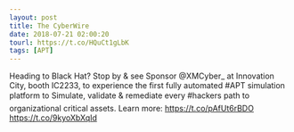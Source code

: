 ```yaml
---
layout: post
title: The CyberWire
date: 2018-07-21 02:00:20
tourl: https://t.co/HQuCt1gLbK
tags: [APT]
---
```

Heading to Black Hat? Stop by &amp; see Sponsor @XMCyber_ at Innovation City, booth IC2233, to experience the first fully automated #APT simulation platform to Simulate, validate &amp; remediate every #hackers path to organizational critical assets. Learn more: https://t.co/pAfUt6rBDO https://t.co/9kyoXbXqId